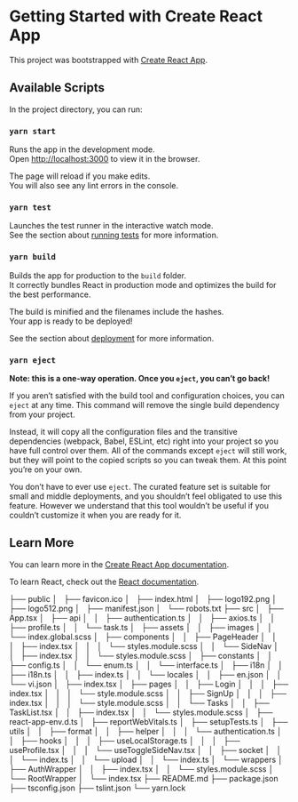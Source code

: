 # Getting Started with Create React App

This project was bootstrapped with [Create React App](https://github.com/facebook/create-react-app).

## Available Scripts

In the project directory, you can run:

### `yarn start`

Runs the app in the development mode.\
Open [http://localhost:3000](http://localhost:3000) to view it in the browser.

The page will reload if you make edits.\
You will also see any lint errors in the console.

### `yarn test`

Launches the test runner in the interactive watch mode.\
See the section about [running tests](https://facebook.github.io/create-react-app/docs/running-tests) for more information.

### `yarn build`

Builds the app for production to the `build` folder.\
It correctly bundles React in production mode and optimizes the build for the best performance.

The build is minified and the filenames include the hashes.\
Your app is ready to be deployed!

See the section about [deployment](https://facebook.github.io/create-react-app/docs/deployment) for more information.

### `yarn eject`

**Note: this is a one-way operation. Once you `eject`, you can’t go back!**

If you aren’t satisfied with the build tool and configuration choices, you can `eject` at any time. This command will remove the single build dependency from your project.

Instead, it will copy all the configuration files and the transitive dependencies (webpack, Babel, ESLint, etc) right into your project so you have full control over them. All of the commands except `eject` will still work, but they will point to the copied scripts so you can tweak them. At this point you’re on your own.

You don’t have to ever use `eject`. The curated feature set is suitable for small and middle deployments, and you shouldn’t feel obligated to use this feature. However we understand that this tool wouldn’t be useful if you couldn’t customize it when you are ready for it.

## Learn More

You can learn more in the [Create React App documentation](https://facebook.github.io/create-react-app/docs/getting-started).

To learn React, check out the [React documentation](https://reactjs.org/).


├── public
│   ├── favicon.ico
│   ├── index.html
│   ├── logo192.png
│   ├── logo512.png
│   ├── manifest.json
│   └── robots.txt
├── src
│   ├── App.tsx
│   ├── api
│   │   ├── authentication.ts
│   │   ├── axios.ts
│   │   ├── profile.ts
│   │   └── task.ts
│   ├── assets
│   │   ├── images
│   │   └── index.global.scss
│   ├── components
│   │   ├── PageHeader
│   │   │   ├── index.tsx
│   │   │   └── styles.module.scss
│   │   └── SideNav
│   │       ├── index.tsx
│   │       └── styles.module.scss
│   ├── constants
│   │   ├── config.ts
│   │   └── enum.ts
│   │   └── interface.ts
│   ├── i18n
│   │   ├── i18n.ts
│   │   ├── index.ts
│   │   └── locales
│   │       ├── en.json
│   │       └── vi.json
│   ├── index.tsx
│   ├── pages
│   │   ├── Login
│   │   │   ├── index.tsx
│   │   │   └── style.module.scss
│   │   ├── SignUp
│   │   │   ├── index.tsx
│   │   │   └── style.module.scss
│   │   └── Tasks
│   │       ├── TaskList.tsx
│   │       ├── index.tsx
│   │       └── styles.module.scss
│   ├── react-app-env.d.ts
│   ├── reportWebVitals.ts
│   ├── setupTests.ts
│   ├── utils
│   │   ├── format
│   │   ├── helper
│   │   │   └── authentication.ts
│   │   ├── hooks
│   │   │   ├── useLocalStorage.ts
│   │   │   ├── useProfile.tsx
│   │   │   └── useToggleSideNav.tsx
│   │   ├── socket
│   │   │   └── index.ts
│   │   └── upload
│   │       └── index.ts
│   └── wrappers
│       ├── AuthWrapper
│       │   ├── index.tsx
│       │   └── styles.module.scss
│       └── RootWrapper
│           └── index.tsx
├── README.md
├── package.json
├── tsconfig.json
├── tslint.json
└── yarn.lock